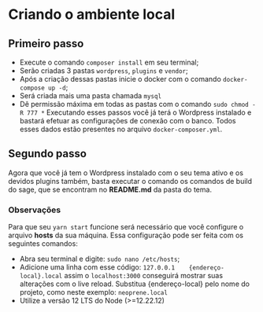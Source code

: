 # Criando o ambiente local
## Primeiro passo
- Execute o comando `composer install` em seu terminal;
- Serão criadas 3 pastas `wordpress`, `plugins` e `vendor`;
- Após a criação dessas pastas inicie o docker com o comando `docker-compose up -d`;
- Será criada mais uma pasta chamada `mysql`
- Dê permissão máxima em todas as pastas com o comando `sudo chmod -R 777 *`
Executando esses passos você já terá o Wordpress instalado e bastará efetuar as configurações de conexão com o banco.
Todos esses dados estão presentes no arquivo `docker-composer.yml`.

## Segundo passo
Agora que você já tem o Wordpress instalado com o seu tema ativo e os devidos plugins também, basta executar o comando os comandos de build do sage, que se encontram no **README.md** da pasta do tema.

### Observações
Para que seu `yarn start` funcione será necessário que você configure o arquivo **hosts** da sua máquina.
Essa configuração pode ser feita com os seguintes comandos:
- Abra seu terminal e digite: `sudo nano /etc/hosts`;
- Adicione uma linha com esse código: `127.0.0.1	{endereço-local}.local` assim o `localhost:3000` conseguirá mostrar suas alterações com o live reload. Substitua {endereço-local} pelo nome do projeto, como neste exemplo: `neoprene.local`
- Utilize a versão 12 LTS do Node (>=12.22.12)